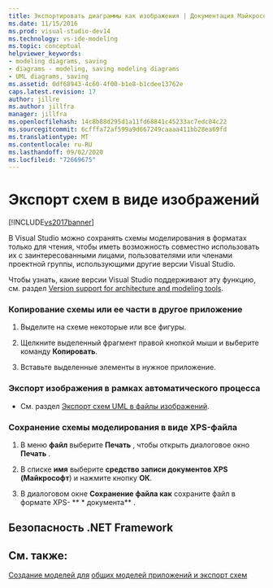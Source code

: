 ```yaml
---
title: Экспортировать диаграммы как изображения | Документация Майкрософт
ms.date: 11/15/2016
ms.prod: visual-studio-dev14
ms.technology: vs-ide-modeling
ms.topic: conceptual
helpviewer_keywords:
- modeling diagrams, saving
- diagrams - modeling, saving modeling diagrams
- UML diagrams, saving
ms.assetid: 0df68943-4c60-4f00-b1e8-b1cdee13762e
caps.latest.revision: 17
author: jillre
ms.author: jillfra
manager: jillfra
ms.openlocfilehash: 14c8b88d295d1a11fd68841c45233ac7edc04c22
ms.sourcegitcommit: 6cfffa72af599a9d667249caaaa411bb28ea69fd
ms.translationtype: MT
ms.contentlocale: ru-RU
ms.lasthandoff: 09/02/2020
ms.locfileid: "72669675"
---
```

# <a name="export-diagrams-as-images"></a>Экспорт схем в виде изображений
[!INCLUDE[vs2017banner](../includes/vs2017banner.md)]

В Visual Studio можно сохранять схемы моделирования в форматах только для чтения, чтобы иметь возможность совместно использовать их с заинтересованными лицами, пользователями или членами проектной группы, использующими другие версии Visual Studio.

 Чтобы узнать, какие версии Visual Studio поддерживают эту функцию, см. раздел [Version support for architecture and modeling tools](../modeling/what-s-new-for-design-in-visual-studio.md#VersionSupport).

### <a name="to-copy-a-diagram-or-part-of-a-diagram-to-another-application"></a>Копирование схемы или ее части в другое приложение

1. Выделите на схеме некоторые или все фигуры.

2. Щелкните выделенный фрагмент правой кнопкой мыши и выберите команду **Копировать**.

3. Вставьте выделенные элементы в нужное приложение.

### <a name="to-export-an-image-as-part-of-an-automated-process"></a>Экспорт изображения в рамках автоматического процесса

- См. раздел [Экспорт схем UML в файлы изображений](../modeling/export-uml-diagrams-to-image-files.md).

### <a name="to-save-a-modeling-diagram-as-an-xml-paper-specification-xps-file"></a>Сохранение схемы моделирования в виде XPS-файла

1. В меню **файл** выберите **Печать** , чтобы открыть диалоговое окно **Печать** .

2. В списке **имя** выберите **средство записи документов XPS (Майкрософт**) и нажмите кнопку **ОК**.

3. В диалоговом окне **Сохранение файла как** сохраните файл в формате XPS- ** \* документа** .

## <a name="net-framework-security"></a>Безопасность .NET Framework

## <a name="see-also"></a>См. также:
 [Создание моделей для](../modeling/create-models-for-your-app.md) [общих моделей приложений и экспорт схем](../modeling/share-models-and-exporting-diagrams.md)
